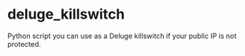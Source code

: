 # deluge_killswitch
Python script you can use as a Deluge killswitch if your public IP is not protected.
